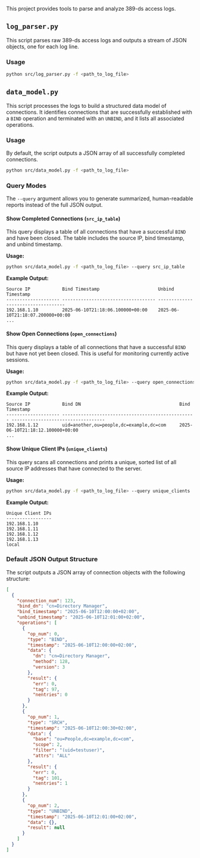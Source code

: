 This project provides tools to parse and analyze 389-ds access logs.

## `log_parser.py`

This script parses raw 389-ds access logs and outputs a stream of JSON objects, one for each log line.

### Usage

```bash
python src/log_parser.py -f <path_to_log_file>
```

## `data_model.py`

This script processes the logs to build a structured data model of connections. It identifies connections that are successfully established with a `BIND` operation and terminated with an `UNBIND`, and it lists all associated operations.

### Usage

By default, the script outputs a JSON array of all successfully completed connections.

```bash
python src/data_model.py -f <path_to_log_file>
```

### Query Modes

The `--query` argument allows you to generate summarized, human-readable reports instead of the full JSON output.


#### Show Completed Connections (`src_ip_table`)

This query displays a table of all connections that have a successful `BIND` and have been closed. The table includes the source IP, bind timestamp, and unbind timestamp.

**Usage:**
```bash
python src/data_model.py -f <path_to_log_file> --query src_ip_table
```

**Example Output:**
```
Source IP            Bind Timestamp                      Unbind Timestamp
-------------------- ----------------------------------- -----------------------------------
192.168.1.10         2025-06-10T21:18:06.100000+00:00    2025-06-10T21:18:07.200000+00:00
... 
```

#### Show Open Connections (`open_connections`)

This query displays a table of all connections that have a successful `BIND` but have not yet been closed. This is useful for monitoring currently active sessions.

**Usage:**
```bash
python src/data_model.py -f <path_to_log_file> --query open_connections
```

**Example Output:**
```
Source IP            Bind DN                                     Bind Timestamp
-------------------- -------------------------------------------------- -----------------------------------
192.168.1.12         uid=another,ou=people,dc=example,dc=com     2025-06-10T21:18:12.100000+00:00
... 
```

#### Show Unique Client IPs (`unique_clients`)

This query scans all connections and prints a unique, sorted list of all source IP addresses that have connected to the server.

**Usage:**
```bash
python src/data_model.py -f <path_to_log_file> --query unique_clients
```

**Example Output:**
```
Unique Client IPs
-----------------
192.168.1.10
192.168.1.11
192.168.1.12
192.168.1.13
local
```

### Default JSON Output Structure

The script outputs a JSON array of connection objects with the following structure:

```json
[
  {
    "connection_num": 123,
    "bind_dn": "cn=Directory Manager",
    "bind_timestamp": "2025-06-10T12:00:00+02:00",
    "unbind_timestamp": "2025-06-10T12:01:00+02:00",
    "operations": [
      {
        "op_num": 0,
        "type": "BIND",
        "timestamp": "2025-06-10T12:00:00+02:00",
        "data": {
          "dn": "cn=Directory Manager",
          "method": 128,
          "version": 3
        },
        "result": {
          "err": 0,
          "tag": 97,
          "nentries": 0
        }
      },
      {
        "op_num": 1,
        "type": "SRCH",
        "timestamp": "2025-06-10T12:00:30+02:00",
        "data": {
          "base": "ou=People,dc=example,dc=com",
          "scope": 2,
          "filter": "(uid=testuser)",
          "attrs": "ALL"
        },
        "result": {
          "err": 0,
          "tag": 101,
          "nentries": 1
        }
      },
      {
        "op_num": 2,
        "type": "UNBIND",
        "timestamp": "2025-06-10T12:01:00+02:00",
        "data": {},
        "result": null
      }
    ]
  }
]
```

